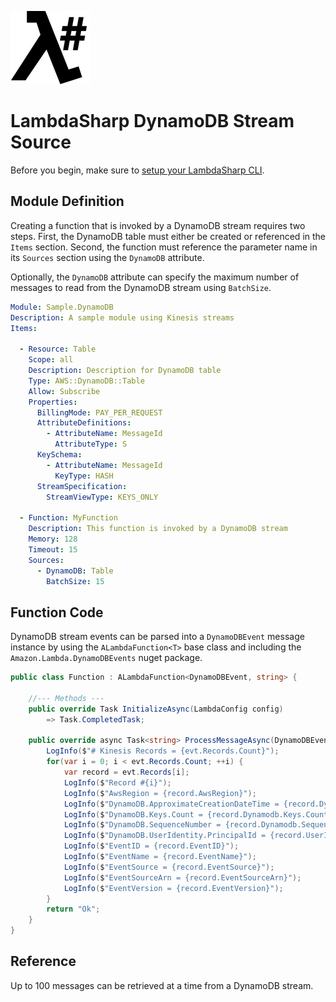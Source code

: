 ![λ#](../../src/DocFx/images/LambdaSharpLogo.png)

# LambdaSharp DynamoDB Stream Source

Before you begin, make sure to [setup your LambdaSharp CLI](https://lambdasharp.net/articles/Setup.html).

## Module Definition

Creating a function that is invoked by a DynamoDB stream requires two steps. First, the DynamoDB table must either be created or referenced in the `Items` section. Second, the function must reference the parameter name in its `Sources` section using the `DynamoDB` attribute.

Optionally, the `DynamoDB` attribute can specify the maximum number of messages to read from the DynamoDB stream using `BatchSize`.

```yaml
Module: Sample.DynamoDB
Description: A sample module using Kinesis streams
Items:

  - Resource: Table
    Scope: all
    Description: Description for DynamoDB table
    Type: AWS::DynamoDB::Table
    Allow: Subscribe
    Properties:
      BillingMode: PAY_PER_REQUEST
      AttributeDefinitions:
        - AttributeName: MessageId
          AttributeType: S
      KeySchema:
        - AttributeName: MessageId
          KeyType: HASH
      StreamSpecification:
        StreamViewType: KEYS_ONLY

  - Function: MyFunction
    Description: This function is invoked by a DynamoDB stream
    Memory: 128
    Timeout: 15
    Sources:
      - DynamoDB: Table
        BatchSize: 15
```

## Function Code

DynamoDB stream events can be parsed into a `DynamoDBEvent` message instance by using the `ALambdaFunction<T>` base class and including the `Amazon.Lambda.DynamoDBEvents` nuget package.

```csharp
public class Function : ALambdaFunction<DynamoDBEvent, string> {

    //--- Methods ---
    public override Task InitializeAsync(LambdaConfig config)
        => Task.CompletedTask;

    public override async Task<string> ProcessMessageAsync(DynamoDBEvent evt) {
        LogInfo($"# Kinesis Records = {evt.Records.Count}");
        for(var i = 0; i < evt.Records.Count; ++i) {
            var record = evt.Records[i];
            LogInfo($"Record #{i}");
            LogInfo($"AwsRegion = {record.AwsRegion}");
            LogInfo($"DynamoDB.ApproximateCreationDateTime = {record.Dynamodb.ApproximateCreationDateTime}");
            LogInfo($"DynamoDB.Keys.Count = {record.Dynamodb.Keys.Count}");
            LogInfo($"DynamoDB.SequenceNumber = {record.Dynamodb.SequenceNumber}");
            LogInfo($"DynamoDB.UserIdentity.PrincipalId = {record.UserIdentity?.PrincipalId}");
            LogInfo($"EventID = {record.EventID}");
            LogInfo($"EventName = {record.EventName}");
            LogInfo($"EventSource = {record.EventSource}");
            LogInfo($"EventSourceArn = {record.EventSourceArn}");
            LogInfo($"EventVersion = {record.EventVersion}");
        }
        return "Ok";
    }
}
```

## Reference

Up to 100 messages can be retrieved at a time from a DynamoDB stream.
